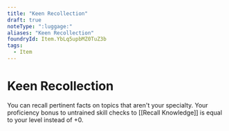 ```yaml
---
title: "Keen Recollection"
draft: true
noteType: ":luggage:"
aliases: "Keen Recollection"
foundryId: Item.YbLq5upbMZ0TuZ3b
tags:
  - Item
---
```


# Keen Recollection

You can recall pertinent facts on topics that aren't your specialty. Your proficiency bonus to untrained skill checks to [[Recall Knowledge]] is equal to your level instead of +0.
